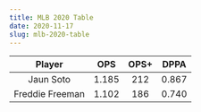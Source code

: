 ```yaml
---
title: MLB 2020 Table
date: 2020-11-17 
slug: mlb-2020-table
---
```

|Player|OPS|OPS+|DPPA|
|:----:|:----:|:----:|:----:|
|Jaun Soto|1.185|212|0.867|
|Freddie Freeman|1.102|186|0.740|